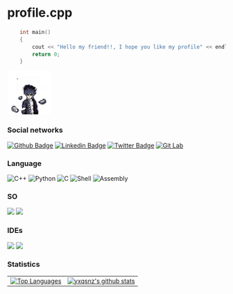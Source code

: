 # profile.cpp 

```C++
    int main()
    {
        cout << "Hello my friend!!, I hope you like my profile" << endl;
        return 0;
    }
```
![my](https://github.com/VitorMob/VitorMob/blob/main/mob-pyscho.gif.gif)
### Social networks 
[![Github Badge](https://img.shields.io/badge/GitHub-100000?style=for-the-badge&logo=github&logoColor=white&link=https://github.com/VitorMob)](https://github.com/VitorMob)
[![Linkedin Badge](https://img.shields.io/badge/LinkedIn-0077B5?style=for-the-badge&logo=linkedin&logoColor=white&link=https://www.linkedin.com/in/joão-victor-9136b5209/)](https://www.linkedin.com/in/joão-victor-9136b5209/)
[![Twitter Badge](https://img.shields.io/badge/Twitter-1DA1F2?style=for-the-badge&logo=twitter&logoColor=white&link=https://twitter.com/Vitor_Mob)](https://twitter.com/Vitor_Mob)
[![Git Lab](https://img.shields.io/badge/GitLab-330F63?style=for-the-badge&logo=gitlab&logoColor=white)](https://gitlab.com/mobhacking100)

### Language
![C++](https://img.shields.io/badge/C%2B%2B-00599C?style=for-the-badge&logo=c%2B%2B&logoColor=white)
![Python](https://img.shields.io/badge/Python-3776AB?style=for-the-badge&logo=python&logoColor=white)
![C](https://img.shields.io/badge/C-00599C?style=for-the-badge&logo=c&logoColor=white) 
![Shell](https://img.shields.io/badge/Shell_Script-121011?style=for-the-badge&logo=gnu-bash&logoColor=white)
![Assembly](https://camo.githubusercontent.com/fe2cb26b4331c39f0ef1d974a36ef59f922d0ad88735e15dfa00452c6975e3b6/68747470733a2f2f696d672e736869656c64732e696f2f62616467652f417373656d626c792d3965376132363f7374796c653d666f722d7468652d6261646765)

### SO
![](https://img.shields.io/badge/Linux-FCC624?style=for-the-badge&logo=linux&logoColor=black)
![](https://img.shields.io/badge/Deepin-007CFF?style=for-the-badge&logo=deepin&logoColor=white)

### IDEs

![](https://img.shields.io/badge/Visual_Studio_Code-0078D4?style=for-the-badge&logo=visual%20studio%20code&logoColor=white)
![](https://img.shields.io/badge/VIM-%2311AB00.svg?&style=for-the-badge&logo=vim&logoColor=white)

### Statistics
|     |     |
| --- | --- |
|[![Top Languages](https://github-readme-stats.vercel.app/api/top-langs/?username=VitorMob&theme=dracula&layout=demo)](https://github.com/anuraghazra/github-readme-stats)|[![yxqsnz's github stats](https://github-readme-stats.vercel.app/api?username=VitorMob&theme=dracula&count_private=true)](https://github.com/anuraghazra/github-readme-stats)|
